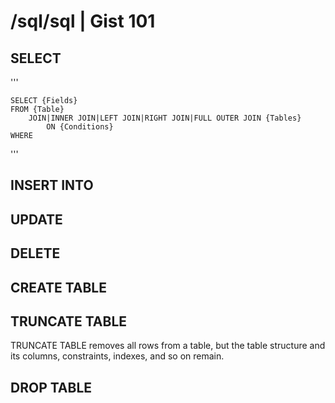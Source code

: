 /sql/sql | Gist 101
==============

SELECT
------
'''

    SELECT {Fields}
    FROM {Table}
        JOIN|INNER JOIN|LEFT JOIN|RIGHT JOIN|FULL OUTER JOIN {Tables}
            ON {Conditions}
    WHERE

'''

INSERT INTO
-----------

UPDATE
------

DELETE
------

CREATE TABLE
------------

TRUNCATE TABLE
--------------
TRUNCATE TABLE removes all rows from a table, but the table structure and its columns, constraints, indexes, and so on remain.

DROP TABLE
----------



